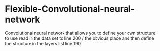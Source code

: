 # Flexible-Convolutional-neural-network
Convolutional neural network that allows you to define your own structure 
to use read in the data set to line 200 / the obvious place and then define the structure in the layers list line 190
